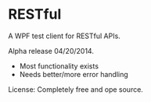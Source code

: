 RESTful
=======

A WPF test client for RESTful APIs.

Alpha release 04/20/2014.
 - Most functionality exists
 - Needs better/more error handling

License:
Completely free and ope source.
